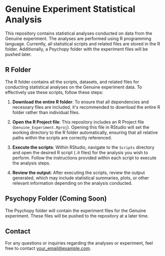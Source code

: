 # Genuine Experiment Statistical Analysis

This repository contains statistical analyses conducted on data from the Genuine experiment. The analyses are performed using R programming language. Currently, all statistical scripts and related files are stored in the R folder. Additionally, a Psychopy folder with the experiment files will be pushed later.

## R Folder

The R folder contains all the scripts, datasets, and related files for conducting statistical analyses on the Genuine experiment data. To effectively use these scripts, follow these steps:

1. **Download the entire R folder**: To ensure that all dependencies and necessary files are included, it's recommended to download the entire R folder rather than individual files.

2. **Open the R Project file**: This repository includes an R Project file (`Genuine_Experiment.Rproj`). Opening this file in RStudio will set the working directory to the R folder automatically, ensuring that all relative paths within the scripts are correctly referenced.

3. **Execute the scripts**: Within RStudio, navigate to the `Scripts` directory and open the desired R script (`.R` files) for the analysis you wish to perform. Follow the instructions provided within each script to execute the analysis steps.

4. **Review the output**: After executing the scripts, review the output generated, which may include statistical summaries, plots, or other relevant information depending on the analysis conducted.

## Psychopy Folder (Coming Soon)

The Psychopy folder will contain the experiment files for the Genuine experiment. These files will be pushed to the repository at a later time.

## Contact

For any questions or inquiries regarding the analyses or experiment, feel free to contact [your_email@example.com](mailto:thomas.quettier2@unibo.it).


